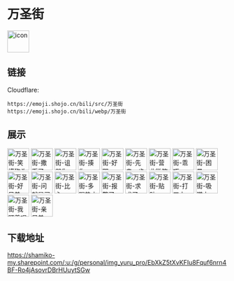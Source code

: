 # 万圣街
<img src="https://emoji.shojo.cn/bili/src/万圣街/icon.png" width="50" height="50" alt="icon">

## 链接
Cloudflare:
```
https://emoji.shojo.cn/bili/src/万圣街
https://emoji.shojo.cn/bili/webp/万圣街
```
## 展示
<img src="https://emoji.shojo.cn/bili/src/万圣街/万圣街-笑摸狗头.png" width="50" height="50" alt="万圣街-笑摸狗头">
<img src="https://emoji.shojo.cn/bili/src/万圣街/万圣街-撒币了.png" width="50" height="50" alt="万圣街-撒币了">
<img src="https://emoji.shojo.cn/bili/src/万圣街/万圣街-诅咒你.png" width="50" height="50" alt="万圣街-诅咒你">
<img src="https://emoji.shojo.cn/bili/src/万圣街/万圣街-揍你.png" width="50" height="50" alt="万圣街-揍你">
<img src="https://emoji.shojo.cn/bili/src/万圣街/万圣街-好耶.png" width="50" height="50" alt="万圣街-好耶">
<img src="https://emoji.shojo.cn/bili/src/万圣街/万圣街-先走一步.png" width="50" height="50" alt="万圣街-先走一步">
<img src="https://emoji.shojo.cn/bili/src/万圣街/万圣街-营业微笑.png" width="50" height="50" alt="万圣街-营业微笑">
<img src="https://emoji.shojo.cn/bili/src/万圣街/万圣街-乖巧.png" width="50" height="50" alt="万圣街-乖巧">
<img src="https://emoji.shojo.cn/bili/src/万圣街/万圣街-困晕.png" width="50" height="50" alt="万圣街-困晕">
<img src="https://emoji.shojo.cn/bili/src/万圣街/万圣街-好兄弟.png" width="50" height="50" alt="万圣街-好兄弟">
<img src="https://emoji.shojo.cn/bili/src/万圣街/万圣街-问就是买.png" width="50" height="50" alt="万圣街-问就是买">
<img src="https://emoji.shojo.cn/bili/src/万圣街/万圣街-比心.png" width="50" height="50" alt="万圣街-比心">
<img src="https://emoji.shojo.cn/bili/src/万圣街/万圣街-多喝热水.png" width="50" height="50" alt="万圣街-多喝热水">
<img src="https://emoji.shojo.cn/bili/src/万圣街/万圣街-报警了.png" width="50" height="50" alt="万圣街-报警了">
<img src="https://emoji.shojo.cn/bili/src/万圣街/万圣街-求求了.png" width="50" height="50" alt="万圣街-求求了">
<img src="https://emoji.shojo.cn/bili/src/万圣街/万圣街-贴贴.png" width="50" height="50" alt="万圣街-贴贴">
<img src="https://emoji.shojo.cn/bili/src/万圣街/万圣街-打工中.png" width="50" height="50" alt="万圣街-打工中">
<img src="https://emoji.shojo.cn/bili/src/万圣街/万圣街-吸猫中.png" width="50" height="50" alt="万圣街-吸猫中">
<img src="https://emoji.shojo.cn/bili/src/万圣街/万圣街-我盯着呢.png" width="50" height="50" alt="万圣街-我盯着呢">
<img src="https://emoji.shojo.cn/bili/src/万圣街/万圣街-亲兄弟.png" width="50" height="50" alt="万圣街-亲兄弟">

## 下载地址

https://shamiko-my.sharepoint.com/:u:/g/personal/img_yuru_pro/EbXkZ5tXvKFIu8Fquf6nrn4BF-Ro4jAsovrDBrHUuytSGw